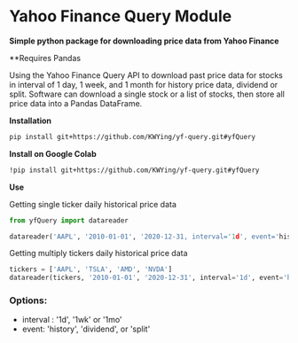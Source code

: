 # Yahoo Finance Query Module

**Simple python package for downloading price data from Yahoo Finance**

**Requires Pandas

Using the Yahoo Finance Query API to download past price data for stocks in interval of 1 day, 1 week, and 1 month for history price data, dividend or split. Software can download a single stock or a list of stocks, then store all price data into a Pandas DataFrame.

**Installation**
```bash
pip install git+https://github.com/KWYing/yf-query.git#yfQuery
```

**Install on Google Colab**
```bash
!pip install git+https://github.com/KWYing/yf-query.git#yfQuery
```

**Use**

Getting single ticker daily historical price data
```python
from yfQuery import datareader

datareader('AAPL', '2010-01-01', '2020-12-31, interval='1d', event='history')
```

Getting multiply tickers daily historical price data
```python
tickers = ['AAPL', 'TSLA', 'AMD', 'NVDA']
datareader(tickers, '2010-01-01', '2020-12-31', interval='1d', event='history')
```

### Options:
- interval : '1d', '1wk' or '1mo'
- event: 'history', 'dividend', or 'split'
